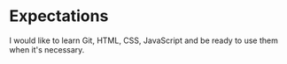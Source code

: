 # Expectations
I would like to learn Git, HTML, CSS, JavaScript and be ready to use them when it's necessary.